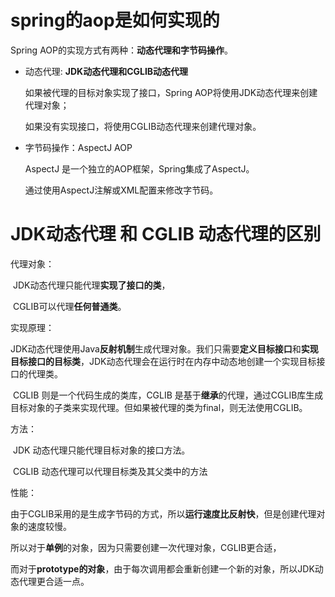 # spring的aop是如何实现的


Spring AOP的实现方式有两种：**动态代理和字节码操作**。
- 动态代理: **JDK动态代理和CGLIB动态代理**

   如果被代理的目标对象实现了接口，Spring AOP将使用JDK动态代理来创建代理对象；

   如果没有实现接口，将使用CGLIB动态代理来创建代理对象。

- 字节码操作：AspectJ AOP
  
    AspectJ 是一个独立的AOP框架，Spring集成了AspectJ。
    
    通过使用AspectJ注解或XML配置来修改字节码。

# JDK动态代理 和 CGLIB 动态代理的区别

代理对象：

​	JDK动态代理只能代理**实现了接口的类**，

​	CGLIB可以代理**任何普通类**。

实现原理：

​	JDK动态代理使用Java**反射机制**生成代理对象。我们只需要**定义目标接口**和**实现目标接口的目标类**，JDK动态代理会在运行时在内存中动态地创建一个实现目标接口的代理类。

​	CGLIB 则是一个代码生成的类库，CGLIB 是基于**继承**的代理，通过CGLIB库生成目标对象的子类来实现代理。但如果被代理的类为final，则无法使用CGLIB。

方法：

​	JDK 动态代理只能代理目标对象的接口方法。

​	CGLIB 动态代理可以代理目标类及其父类中的方法

性能：

​	由于CGLIB采用的是生成字节码的方式，所以**运行速度比反射快**，但是创建代理对象的速度较慢。

​	所以对于**单例**的对象，因为只需要创建一次代理对象，CGLIB更合适，

​	而对于**prototype的对象**，由于每次调用都会重新创建一个新的对象，所以JDK动态代理更合适一点。